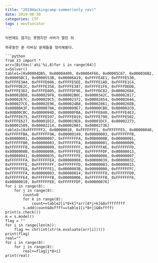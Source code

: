 ```yaml
---
title: "2019Hackingcamp-summer(only rev)" 
date: 2019-08-30
categories: CTF
tags : movfuscator
---
```


```
이번에도 참가는 못했지만 서버가 열린 뒤 

하루동안 푼 리버싱 문제들을 정리해봤다.

```python
from z3 import *
arr=[BitVec('a%i'%i,8)for i in range(64)]
s=Solver()
table1=[0x00004DB5, 0x00004409, 0x00004F66, 0x00005C67, 0x000036B2, 0x00005BC1, 0x0000553B, 0x00006A19, 0xFFFFE4E1, 0xFFFFE530, 0xFFFFE3A4, 0xFFFFE086, 0xFFFFE5EE, 0xFFFFE1AD, 0xFFFFE1C4, 0xFFFFDE2C, 0xFFFFE358, 0xFFFFE387, 0xFFFFE1F6, 0xFFFFDED8, 0xFFFFE3D2, 0xFFFFE005, 0xFFFFDF9E, 0xFFFFDC82, 0x00002684, 0x00002BD8, 0x000029F8, 0x00002B0C, 0x0000342C, 0x00002817, 0x00002E7C, 0x000029C5, 0x00002372, 0x00002854, 0x00002644, 0x000027CE, 0x00002E96, 0x000024B8, 0x00002861, 0x000026EB, 0x00000A3F, 0x0000078A, 0x000009E7, 0x00000CB0, 0x000002C0, 0x00000CBC, 0x0000094D, 0x00000FBA, 0xFFFFE840, 0xFFFFE4E3, 0xFFFFE675, 0xFFFFE597, 0xFFFFE019, 0xFFFFE790, 0xFFFFE502, 0xFFFFE627, 0x00001D12, 0x000019E8, 0x00001DCF, 0x00002273, 0x00001589, 0x00002214, 0x00002003, 0x00002736]
table2=[0xFFFFFFF2, 0x00000010, 0xFFFFFFF1, 0xFFFFFFE5, 0x00000048, 0xFFFFFFBA, 0xFFFFFF9A, 0x00000149, 0x00000003, 0xFFFFFFFB, 0x00000001, 0x00000007, 0xFFFFFFFA, 0x0000000B, 0x00000001, 0xFFFFFFB0, 0x00000003, 0xFFFFFFFA, 0x00000001, 0x00000009, 0xFFFFFFFB, 0x00000009, 0xFFFFFFFF, 0xFFFFFFAE, 0xFFFFFFFD, 0x0000000B, 0x00000006, 0xFFFFFFEE, 0xFFFFFFDF, 0x00000013, 0x00000041, 0x00000035, 0xFFFFFFFE, 0x00000006, 0x00000007, 0xFFFFFFFA, 0xFFFFFFE4, 0x00000008, 0x00000039, 0x00000032, 0xFFFFFFFE, 0xFFFFFFFF, 0xFFFFFFFD, 0x00000003, 0x00000015, 0xFFFFFFEA, 0xFFFFFFE1, 0x0000003B, 0x00000000, 0xFFFFFFFC, 0xFFFFFFFA, 0x00000003, 0x00000014, 0xFFFFFFF8, 0xFFFFFFD9, 0xFFFFFFE4, 0xFFFFFFFB, 0x00000006, 0xFFFFFFFB, 0xFFFFFFF6, 0x00000018, 0xFFFFFFE8, 0xFFFFFFDF, 0x00000076]
for i in range(8):
	for j in range(8):
		count=0
		for k in range(8):
			count+=table2[i*8+k]*arr[8*j+k]&0xffffffff
		s.add(count&0xffff==table1[i*8+j]&0xffff)
print(s.check())
m = s.model()
flag = ""
for i in range(len(m)):
    flag += chr(int(str(m.evaluate(arr[i]))))
print(flag)
real=""
for i in range(8):
	for j in range(8):
		real+=flag[j*8+i]
print(real)
```
